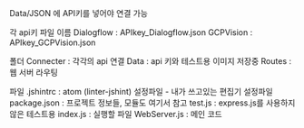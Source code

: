 

Data/JSON 에 API키를 넣어야 연결 가능

  각 api키 파일 이름
  Dialogflow : APIkey_Dialogflow.json
  GCPVision  : APIkey_GCPVision.json


폴더
Connecter : 각각의 api 연결
Data : api 키와 테스트용 이미지 저장중
Routes : 웹 서버 라우팅



파일
.jshintrc : atom (linter-jshint) 설정파일  - 내가 쓰고있는 편집기 설정파일
package.json : 프로젝트 정보들, 모듈도 여기서 참고
test.js : express.js를 사용하지 않은 테스트용
index.js : 실행할 파일
WebServer.js : 메인 코드
